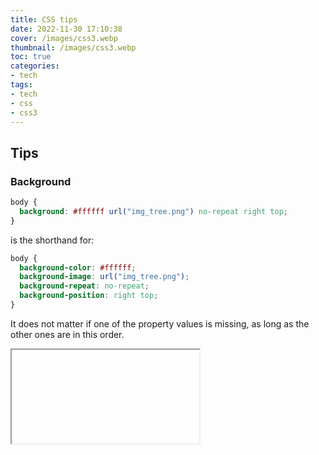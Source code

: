 ```yaml
---
title: CSS tips
date: 2022-11-30 17:10:38
cover: /images/css3.webp
thumbnail: /images/css3.webp
toc: true
categories:
- tech
tags:
- tech
- css
- css3
---
```


## Tips

### Background

``` css
body {
  background: #ffffff url("img_tree.png") no-repeat right top;
}
```

is the shorthand for:

``` css
body {
  background-color: #ffffff;
  background-image: url("img_tree.png");
  background-repeat: no-repeat;
  background-position: right top;
}
```

It does not matter if one of the property values is missing, as long as the other ones are in this order. 

<iframe source="https://www.w3schools.com/cssref/playdemo.php?filename=playcss_background-repeat&preval=space" />